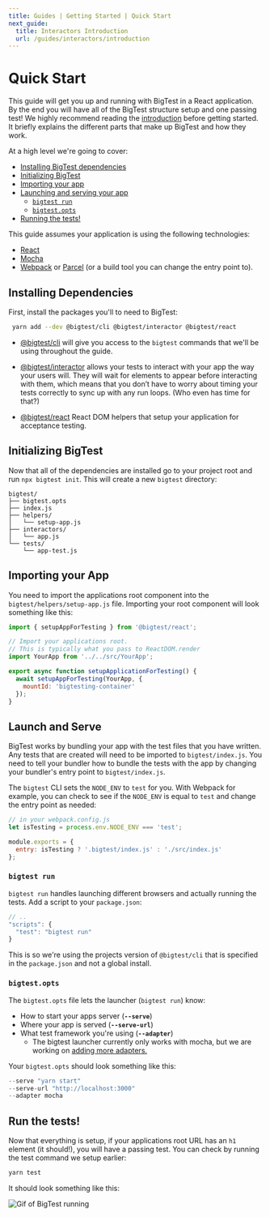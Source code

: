 ```yaml
---
title: Guides | Getting Started | Quick Start
next_guide:
  title: Interactors Introduction
  url: /guides/interactors/introduction
---
```


# Quick Start

This guide will get you up and running with BigTest in a React
application. By the end you will have all of the BigTest structure
setup and one passing test! We highly recommend reading the
[introduction](/guides/getting-started/introduction) before getting
started. It briefly explains the different parts that make up
BigTest and how they work.

At a high level we're going to cover:

- [Installing BigTest dependencies](#install-dependencies)
- [Initializing BigTest](#initializing-bigtest)
- [Importing your app](#importing-your-app)
- [Launching and serving your app](#launch-and-serve)
  - [`bigtest run`](#bigtest-run)
  - [`bigtest.opts`](#bigtestopts)
- [Running the tests!](#run-the-tests)

This guide assumes your application is using the following
technologies:

- [React](https://reactjs.org)
- [Mocha](https://mochajs.org/)
- [Webpack](https://webpack.js.org) or [Parcel](https://parceljs.org)
(or a build tool you can change the entry point to).

## Installing Dependencies

First, install the packages you'll to need to BigTest:

```bash
 yarn add --dev @bigtest/cli @bigtest/interactor @bigtest/react
```

- [@bigtest/cli](https://github.com/bigtestjs/cli) will give you
access to the `bigtest` commands that we'll be using throughout the
guide.

- [@bigtest/interactor](https://github.com/bigtestjs/interactor)
allows your tests to interact with your app the way your users
will. They will wait for elements to appear before interacting with
them, which means that you don’t have to worry about timing your tests
correctly to sync up with any run loops. (Who even has time for that?)

- [@bigtest/react](https://github.com/bigtestjs/react) React DOM
helpers that setup your application for acceptance testing.

## Initializing BigTest

Now that all of the dependencies are installed go to your project root
and run `npx bigtest init`. This will create a new `bigtest`
directory:

```
bigtest/
├── bigtest.opts
├── index.js
├── helpers/
│   └── setup-app.js
├── interactors/
│   └── app.js
└── tests/
    └── app-test.js
```

## Importing your App

You need to import the applications root component into the
`bigtest/helpers/setup-app.js` file. Importing your root component
will look something like this:

```javascript
import { setupAppForTesting } from '@bigtest/react';

// Import your applications root.
// This is typically what you pass to ReactDOM.render
import YourApp from '../../src/YourApp';

export async function setupApplicationForTesting() {
  await setupAppForTesting(YourApp, {
    mountId: 'bigtesting-container'
  });
}
```

## Launch and Serve

BigTest works by bundling your app with the test files that you have
written. Any tests that are created will need to be imported to
`bigtest/index.js`.
You need to tell your bundler how to bundle the tests with the app by
changing your bundler's entry point to `bigtest/index.js`.

The `bigtest` CLI sets the `NODE_ENV` to `test` for you. With Webpack
for example, you can check to see if the `NODE_ENV` is equal to
`test` and change the entry point as needed:

```javascript
// in your webpack.config.js
let isTesting = process.env.NODE_ENV === 'test';

module.exports = {
  entry: isTesting ? '.bigtest/index.js' : './src/index.js'
};
```

### `bigtest run`

`bigtest run` handles launching different browsers and actually
running the tests. Add a script to your `package.json`:

```javascript
// ..
"scripts": {
  "test": "bigtest run"
}
```

This is so we're using the projects version of `@bigtest/cli` that is
specified in the `package.json` and not a global install.

### `bigtest.opts`

The `bigtest.opts` file lets the launcher (`bigtest run`) know:

- How to start your apps server (**`--serve`**)
- Where your app is served (**`--serve-url`**)
- What test framework you're using (**`--adapter`**)
  - The bigtest launcher currently only works with mocha, but we are
working on [adding more adapters.](https://github.com/bigtestjs/cli/issues?q=is%3Aissue+is%3Aopen+label%3Aadapter)

Your `bigtest.opts` should look something like this:

```javascript
--serve "yarn start"
--serve-url "http://localhost:3000"
--adapter mocha
```

## Run the tests!

Now that everything is setup, if your applications root URL has an
`h1` element (it should!), you will have a passing test. You can check by
running the test command we setup earlier:

```bash
yarn test
```

It should look something like this:

![Gif of BigTest running](https://i.imgur.com/1yBTPgC.gif)
